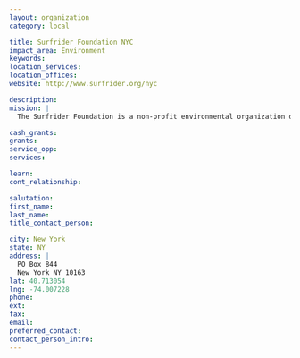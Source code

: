 ```yaml
---
layout: organization
category: local

title: Surfrider Foundation NYC
impact_area: Environment
keywords: 
location_services: 
location_offices: 
website: http://www.surfrider.org/nyc

description: 
mission: |
  The Surfrider Foundation is a non-profit environmental organization dedicated to the protection and enjoyment of the world's oceans, waves and beaches for all people, through conservation, activism, research and education. The NYC Chapter was formed in the 1990s by Robert Bailey and has been fighting for beach access, clean water, and an improved coastal environment ever since.

cash_grants: 
grants: 
service_opp: 
services: 

learn: 
cont_relationship: 

salutation: 
first_name: 
last_name: 
title_contact_person: 

city: New York
state: NY
address: |
  PO Box 844     
  New York NY 10163
lat: 40.713054
lng: -74.007228
phone: 
ext: 
fax: 
email: 
preferred_contact: 
contact_person_intro: 
---
```

